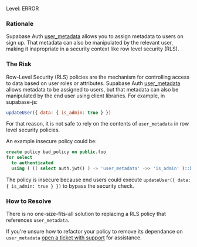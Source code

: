 
Level: ERROR

### Rationale

Supabase Auth [user_metadata](https://supabase.com/docs/guides/auth/managing-user-data#accessing-user-metadata) allows you to assign metadata to users on sign up. That metadata can also be manipulated by the relevant user, making it inapropriate in a security context like row level security (RLS).

### The Risk

Row-Level Security (RLS) policies are the mechanism for controlling access to data based on user roles or attributes. Supabase Auth [user_metadata](https://supabase.com/docs/guides/auth/managing-user-data#accessing-user-metadata) allows metadata to be assigned to users, but that metadata can also be manipulated by the end user using client libraries. For example, in supabase-js:

```js
updateUser({ data: { is_admin: true } }) 
```

For that reason, it is not safe to rely on the contents of `user_metadata` in row level security policies.

An example insecure policy could be:

```sql
create policy bad_policy on public.foo
for select
  to authenticated
  using ( (( select auth.jwt() ) -> 'user_metadata' ->> 'is_admin' )::bool );
```

The policy is insecure because end users could execute `updateUser({ data: { is_admin: true } })` to bypass the security check.

### How to Resolve

There is no one-size-fits-all solution to replacing a RLS policy that references `user_metadata`.

If you're unsure how to refactor your policy to remove its dependance on `user_metadata` [open a ticket with support](https://supabase.com/dashboard/support/new) for assistance.
